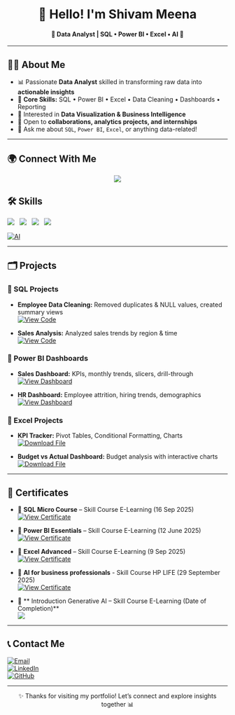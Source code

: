 <div align="center">
 
# 👋 Hello! I'm Shivam Meena  

#### 🌟 Data Analyst | SQL • Power BI • Excel • AI 🚀  
---
</div>  



## 👨‍💻 About Me  

- 📊 Passionate **Data Analyst** skilled in transforming raw data into **actionable insights**  
- 🔧 **Core Skills:** SQL • Power BI • Excel • Data Cleaning • Dashboards • Reporting  
- 🎯 Interested in **Data Visualization & Business Intelligence**  
- 🤝 Open to **collaborations, analytics projects, and internships**  
- 💬 Ask me about `SQL`, `Power BI`, `Excel`, or anything data-related!  



---
## 🌍 Connect With Me  

<p align="center">
  <a href="https://www.linkedin.com/in/contact-shivam-meena?utm_source=share&utm_campaign=share_via&utm_content=profile&utm_medium=android_app" target="_blank">
    <img src="https://img.shields.io/badge/LINKEDIN-0077B5?style=for-the-badge&logo=linkedin&logoColor=white" />
  </a>
<!--   <a href="mailto:shivammeena843@gmail.com" target="_blank">
    <img src="https://img.shields.io/badge/EMAIL-D14836?style=for-the-badge&logo=gmail&logoColor=white" />
  </a> -->
</p>  


## 🛠️ Skills 

<p align="start">
  <img src="https://img.shields.io/badge/SQL-4479A1?style=flat&logo=databricks&logoColor=white" style="pointer-events: none; margin-right:8px;" />
  <img src="https://img.shields.io/badge/Power%20BI-F2C811?style=flat&logo=powerbi&logoColor=black" style="pointer-events: none; margin-right:8px;" />
  <img src="https://img.shields.io/badge/Excel-217346?style=flat&logo=microsoft-excel&logoColor=white" style="pointer-events: none; margin-right:8px;" />
  <img src="https://img.shields.io/badge/Data%20Analysis-4CAF50?style=flat&logo=google-analytics&logoColor=white" style="pointer-events: none; margin-right:8px;" />
</p>

[![AI](https://img.shields.io/badge/AI-FF6F00?style=for-the-badge&logo=openai&logoColor=white)](https://www.hplifelearning.org)

---

## 🗂 Projects  

### 🔹 SQL Projects  
- **Employee Data Cleaning:** Removed duplicates & NULL values, created summary views  
  [![View Code](https://img.shields.io/badge/View%20Code-000000?style=for-the-badge&logo=github&logoColor=white)](https://github.com/shivammeena843-coder/Data-analytics-Portfolio-/blob/main/SQL/SQL_Data_Cleaning_Aggregation.sql)  

- **Sales Analysis:** Analyzed sales trends by region & time   
  [![View Code](https://img.shields.io/badge/View%20Code-000000?style=for-the-badge&logo=github&logoColor=white)](https://github.com/shivammeena843-coder/Data-analytics-Portfolio-/blob/main/SQL/Employee.sql)  


### 🔹 Power BI Dashboards  
- **Sales Dashboard:** KPIs, monthly trends, slicers, drill-through   
  [![View Dashboard](https://img.shields.io/badge/View%20Dashboard-F2C811?style=for-the-badge&logo=powerbi&logoColor=black)](https://app.powerbi.com/view?r=example)  

- **HR Dashboard:** Employee attrition, hiring trends, demographics  
  [![View Dashboard](https://img.shields.io/badge/View%20Dashboard-F2C811?style=for-the-badge&logo=powerbi&logoColor=black)](https://app.powerbi.com/view?r=example)  


### 🔹 Excel Projects  
- **KPI Tracker:** Pivot Tables, Conditional Formatting, Charts   
  [![Download File](https://img.shields.io/badge/Download%20File-217346?style=for-the-badge&logo=microsoft-excel&logoColor=white)](https://github.com/shivammeena843-coder/Data-analytics-Portfolio-/blob/main/Excelle/Excel_Sales_Dashboard.xlsx)  

- **Budget vs Actual Dashboard:** Budget analysis with interactive charts   
  [![Download File](https://img.shields.io/badge/Download%20File-217346?style=for-the-badge&logo=microsoft-excel&logoColor=white)](https://github.com/shivammeena843-coder/Data-analytics-Portfolio-/blob/main/Excelle/Excel_Sales_Chart.png)  
 
---

## 📜 Certificates  

- 🏅 **SQL Micro Course** – Skill Course E-Learning (16 Sep 2025)  
  [![View Certificate](https://img.shields.io/badge/View%20Certificate-217346?style=for-the-badge&logo=microsoft-excel&logoColor=white)](https://certificate.skillcourse.in/wp-content/uploads/qsm-certificates/145-411-d2748eb8b343730b9b3d96eb22b30249-35-70.pdf)  

- 🏅 **Power BI Essentials** – Skill Course E-Learning (12 June 2025)  
  [![View Certificate](https://img.shields.io/badge/View%20Certificate-F2C811?style=for-the-badge&logo=powerbi&logoColor=black)](https://drive.google.com/file/d/1ETihtfu4Dfr9q89M9QkVMRAZdDjL41C7/view?usp=sharing)  

- 🏅 **Excel Advanced** – Skill Course E-Learning (9 Sep 2025)  
  [![View Certificate](https://img.shields.io/badge/View%20Certificate-217346?style=for-the-badge&logo=microsoft-excel&logoColor=white)](https://certificate.skillcourse.in/wp-content/uploads/qsm-certificates/90-509-75e10bfa66f455f644b4fd6802a8a0d8-10-20.pdf)  

- 🏅 **AI for business professionals** - Skill Course HP LIFE (29 September 2025)  
  [![View Certificate](https://img.shields.io/badge/View%20Certificate-blue?style=for-the-badge&logo=google-drive&logoColor=white)](https://github.com/shivammeena843-coder/SQL-PowerBI-Excel-Projects/blob/main/Certificate/AI%20for%20business%20professionals.png)

- 🥇 ** Introduction Generative AI – Skill Course E-Learning (Date of Completion)**  
  <a href="YOUR_INTRODUCTION_GENERATIVE_AI_CERTIFICATE_LINK" target="_blank">
    <img src="https://img.shields.io/badge/View%20Certificate-8A2BE2?style=for-the-badge&logo=readme&logoColor=white" />
  </a>
---

## 📞 Contact Me  

[![Email](https://img.shields.io/badge/Email-D14836?style=for-the-badge&logo=gmail&logoColor=white)](mailto:shivammeena843@gmail.com)  
[![LinkedIn](https://img.shields.io/badge/LinkedIn-0A66C2?style=for-the-badge&logo=linkedin&logoColor=white)](https://www.linkedin.com/in/contact-shivam-meena)  
[![GitHub](https://img.shields.io/badge/GitHub-171515?style=for-the-badge&logo=github&logoColor=white)](https://github.com/shivammeena843-coder)  

---

<div align="center">

✨ Thanks for visiting my portfolio! Let’s connect and explore insights together 📊  

</div>
